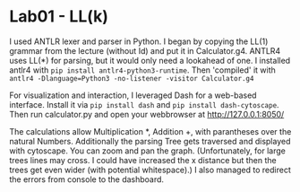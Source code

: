 # Lab01 - LL(k)

I used ANTLR lexer and parser in Python. I began by copying the LL(1) grammar from the lecture (without Id) and put it in Calculator.g4.
ANTLR4 uses LL(*) for parsing, but it would only need a lookahead of one.
I installed antlr4 with `pip install antlr4-python3-runtime`.
Then 'compiled' it with `antlr4 -Dlanguage=Python3 -no-listener -visitor Calculator.g4`

For visualization and interaction, I leveraged Dash for a web-based interface. Install it via `pip install dash` and `pip install dash-cytoscape`.
Then run calculator.py and open your webbrowser at http://127.0.0.1:8050/

The calculations allow Multiplication *, Addition +, with parantheses over the natural Numbers.
Additionally the parsing Tree gets traversed and displayed with cytoscape. You can zoom and pan the graph.
(Unfortunately, for large trees lines may cross. I could have increased the x distance but then the trees get even wider (with potential whitespace).)
I also managed to redirect the errors from console to the dashboard.
